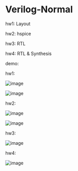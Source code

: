 # Verilog-Normal
hw1: Layout

hw2: hspice

hw3: RTL

hw4: RTL & Synthesis

demo:

hw1:

![image](https://user-images.githubusercontent.com/64843338/160148178-01ce6925-d0b9-4c8f-a515-891de13e1b61.png)

![image](https://user-images.githubusercontent.com/64843338/160148211-6986812d-a0e7-4b77-a663-fd5f87506c04.png)

hw2:

![image](https://user-images.githubusercontent.com/64843338/160148282-1e28192a-0bec-4e15-b49f-93bc281b8c20.png)

![image](https://user-images.githubusercontent.com/64843338/160148316-49e3e1a0-86b8-442c-9586-b1ff67c935db.png)

hw3:

![image](https://user-images.githubusercontent.com/64843338/160148364-74e9f252-7903-41a9-bc57-efafe1bc3248.png)

hw4:

![image](https://user-images.githubusercontent.com/64843338/160148406-c96beba6-a12c-4ad8-8231-2c078b1e5e8d.png)



